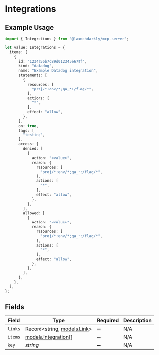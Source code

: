 # Integrations

## Example Usage

```typescript
import { Integrations } from "@launchdarkly/mcp-server";

let value: Integrations = {
  items: [
    {
      id: "1234a56b7c89d012345e678f",
      kind: "datadog",
      name: "Example Datadog integration",
      statements: [
        {
          resources: [
            "proj/*:env/*;qa_*:/flag/*",
          ],
          actions: [
            "*",
          ],
          effect: "allow",
        },
      ],
      on: true,
      tags: [
        "testing",
      ],
      access: {
        denied: [
          {
            action: "<value>",
            reason: {
              resources: [
                "proj/*:env/*;qa_*:/flag/*",
              ],
              actions: [
                "*",
              ],
              effect: "allow",
            },
          },
        ],
        allowed: [
          {
            action: "<value>",
            reason: {
              resources: [
                "proj/*:env/*;qa_*:/flag/*",
              ],
              actions: [
                "*",
              ],
              effect: "allow",
            },
          },
        ],
      },
    },
  ],
};
```

## Fields

| Field                                            | Type                                             | Required                                         | Description                                      |
| ------------------------------------------------ | ------------------------------------------------ | ------------------------------------------------ | ------------------------------------------------ |
| `links`                                          | Record<string, [models.Link](../models/link.md)> | :heavy_minus_sign:                               | N/A                                              |
| `items`                                          | [models.Integration](../models/integration.md)[] | :heavy_minus_sign:                               | N/A                                              |
| `key`                                            | *string*                                         | :heavy_minus_sign:                               | N/A                                              |